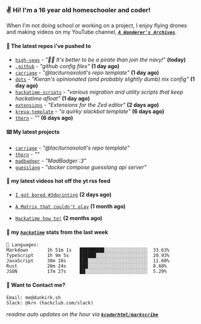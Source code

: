 ### ✌️ Hi! I'm a 16 year old homeschooler and coder!

When I'm not doing school or working on a project, I enjoy flying drones and making videos on my YouTube channel, [**_`A Wanderer's Archives`_**](https://youtube.com/@wanderer.archives).

#### 👷 The latest repos i've pushed to

- [`high-seas`](https://github.com/hackclub/high-seas) - _"🏴‍☠️ It's better to be a pirate than join the navy!"_ **(today)**
- [`.github`](https://github.com/taciturnaxolotl/.github) - _"github config files"_ **(1 day ago)**
- [`carriage`](https://github.com/taciturnaxolotl/carriage) - _"@taciturnaxolotl's repo template"_ **(1 day ago)**
- [`dots`](https://github.com/taciturnaxolotl/dots) - _"Kieran's opinionated (and probably slightly dumb) nix config"_ **(1 day ago)**
- [`hackatime-scripts`](https://github.com/taciturnaxolotl/hackatime-scripts) - _"various migration and utility scripts that keep hackatime afloat"_ **(1 day ago)**
- [`extensions`](https://github.com/zed-industries/extensions) - _"Extensions for the Zed editor"_ **(2 days ago)**
- [`kreva-template`](https://github.com/taciturnaxolotl/kreva-template) - _"a quirky slackbot template"_ **(6 days ago)**
- [`thorn`](https://github.com/taciturnaxolotl/thorn) - _""_ **(6 days ago)**

#### ⌨️ My latest projects

- [`carriage`](https://github.com/taciturnaxolotl/carriage) - _"@taciturnaxolotl's repo template"_
- [`thorn`](https://github.com/taciturnaxolotl/thorn) - _""_
- [`madbadger`](https://github.com/taciturnaxolotl/madbadger) - _"MadBadger :3"_
- [`guesslang`](https://github.com/taciturnaxolotl/guesslang) - _"docker compose guesslang api server"_

#### 🍿 my latest videos hot off the yt rss feed

- [`I got bored #3dprinting`](https://www.youtube.com/watch?v=59f5n1NeItE) **(2 days ago)**

- [`A Matrix that couldn't play`](https://www.youtube.com/watch?v=NodwjZF7uZw) **(1 month ago)**

- [`Hackatime how to!`](https://www.youtube.com/watch?v=eKoD9yyr1To) **(2 months ago)**



#### 📡 my [_`hackatime`_](https://waka.hackclub.com) stats from the last week

```text
💾 Languages:
Markdown       1h 51m 1s   █████████░░░░░░░░░░░░░░░░  33.63%
TypeScript     1h 9m 5s    ██████░░░░░░░░░░░░░░░░░░░  20.93%
JavaScript     38m 18s     ███░░░░░░░░░░░░░░░░░░░░░░  11.60%
Rust           28m 24s     ███░░░░░░░░░░░░░░░░░░░░░░  8.60%
JSON           17m 27s     ██░░░░░░░░░░░░░░░░░░░░░░░  5.29%
```

#### 📮 Want to Contact me?

```text
Email: me@dunkirk.sh
Slack: @krn (hackclub.com/slack)
```

_readme auto updates on the hour via [**`kcoderhtml/markscribe`**](https://github.com/kcoderhtml/markscribe)_
